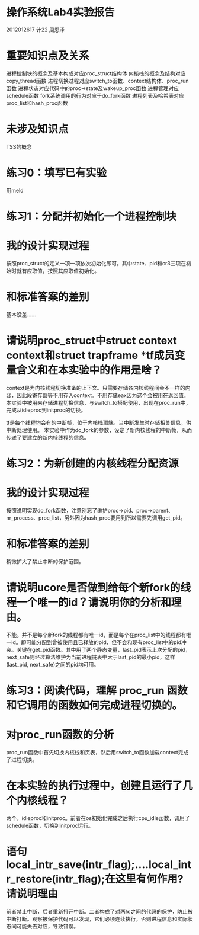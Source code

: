 # 操作系统Lab4实验报告

2012012617
计22
周恩泽

# 重要知识点及关系
进程控制块的概念及基本构成对应proc_struct结构体
内核栈的概念及结构对应copy_thread函数
进程切换过程对应switch_to函数、context结构体、proc_run函数
进程状态对应代码中的proc->state及wakeup_proc函数
进程管理对应schedule函数
fork系统调用的行为对应于do_fork函数
进程列表及哈希表对应proc_list和hash_proc函数

# 未涉及知识点
TSS的概念

# 练习0：填写已有实验
用meld

# 练习1：分配并初始化一个进程控制块

# 我的设计实现过程
按照proc_struct的定义一项一项依次初始化即可。其中state、pid和cr3三项在初始时就有应取值，按照其应取值初始化。

# 和标准答案的差别
基本没差……

# 请说明proc_struct中struct context context和struct trapframe *tf成员变量含义和在本实验中的作用是啥？
context是为内核线程切换准备的上下文。只需要存储各内核线程间会不一样的内容，因此段寄存器等不用存入context。不用存储eax因为这个会被用在返回值。
本实验中被用来存储进程切换信息，与switch_to搭配使用，出现在proc_run中，完成从idleproc到initproc的切换。

tf是每个线程均会有的中断帧，位于内核栈顶端。当中断发生时存储相关信息，供中断处理使用。
本实验中作为do_fork的参数，设定了新内核线程的中断帧，从而传递了要建立的新内核线程的信息。

# 练习2：为新创建的内核线程分配资源

# 我的设计实现过程
按照说明实现do_fork函数，注意别忘了维护proc->pid、proc->parent、nr_process、proc_list，另外因为hash_proc要用到所以需要先调用get_pid。

# 和标准答案的差别
稍微扩大了禁止中断的保护范围。

# 请说明ucore是否做到给每个新fork的线程一个唯一的id？请说明你的分析和理由。
不能。并不是每个新fork的线程都有唯一id，而是每个在proc_list中的线程都有唯一id。即可能分配到曾被使用且已释放的pid，但不会和现有proc_list中的pid冲突。关键在get_pid函数。其中用了两个静态变量，last_pid表示上次分配的pid，next_safe则经过算法维护为当前进程链表中大于last_pid的最小pid，这样(last_pid, next_safe)之间的pid均可用。

# 练习3：阅读代码，理解 proc_run 函数和它调用的函数如何完成进程切换的。

# 对proc_run函数的分析
proc_run函数中首先切换内核栈和页表，然后用switch_to函数加载context完成了进程切换。

# 在本实验的执行过程中，创建且运行了几个内核线程？
两个，idleproc和initproc。前者在os初始化完成之后执行cpu_idle函数，调用了schedule函数，切换到initproc运行。

# 语句local_intr_save(intr_flag);....local_intr_restore(intr_flag);在这里有何作用?请说明理由
前者禁止中断，后者重新打开中断。二者构成了对两句之间的代码的保护，防止被中断打断。观察被保护代码可以发现，它们必须连续执行，否则进程信息和实际状态间可能失去对应，导致错误。

